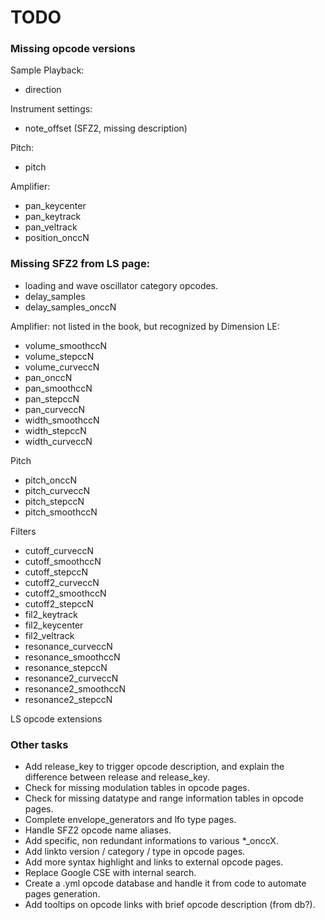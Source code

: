 # TODO

### Missing opcode versions

Sample Playback:

- direction

Instrument settings:

- note_offset (SFZ2, missing description)

Pitch:

- pitch

Amplifier:

- pan_keycenter
- pan_keytrack
- pan_veltrack
- position_onccN

### Missing SFZ2 from LS page:

- loading and wave oscillator category opcodes.
- delay_samples
- delay_samples_onccN

Amplifier: not listed in the book, but recognized by Dimension LE:

- volume_smoothccN
- volume_stepccN
- volume_curveccN
- pan_onccN
- pan_smoothccN
- pan_stepccN
- pan_curveccN
- width_smoothccN
- width_stepccN
- width_curveccN

Pitch

- pitch_onccN
- pitch_curveccN
- pitch_stepccN
- pitch_smoothccN

Filters

- cutoff_curveccN
- cutoff_smoothccN
- cutoff_stepccN
- cutoff2_curveccN
- cutoff2_smoothccN
- cutoff2_stepccN
- fil2_keytrack
- fil2_keycenter
- fil2_veltrack
- resonance_curveccN
- resonance_smoothccN
- resonance_stepccN
- resonance2_curveccN
- resonance2_smoothccN
- resonance2_stepccN

LS opcode extensions

### Other tasks

- Add release_key to trigger opcode description, and explain the difference between release and release_key.
- Check for missing modulation tables in opcode pages.
- Check for missing datatype and range information tables in opcode pages.
- Complete envelope_generators and lfo type pages.
- Handle SFZ2 opcode name aliases.
- Add specific, non redundant informations to various *_onccX.
- Add linkto version / category / type in opcode pages.
- Add more syntax highlight and links to external opcode pages.
- Replace Google CSE with internal search.
- Create a .yml opcode database and handle it from code to automate pages generation.
- Add tooltips on opcode links with brief opcode description (from db?).
